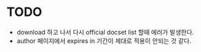 # TODO

- download 하고 나서 다시 official docset list 할때 에러가 발생한다.
- author 페이지에서 expires in 기간이 제대로 적용이 안되는 것 같다.